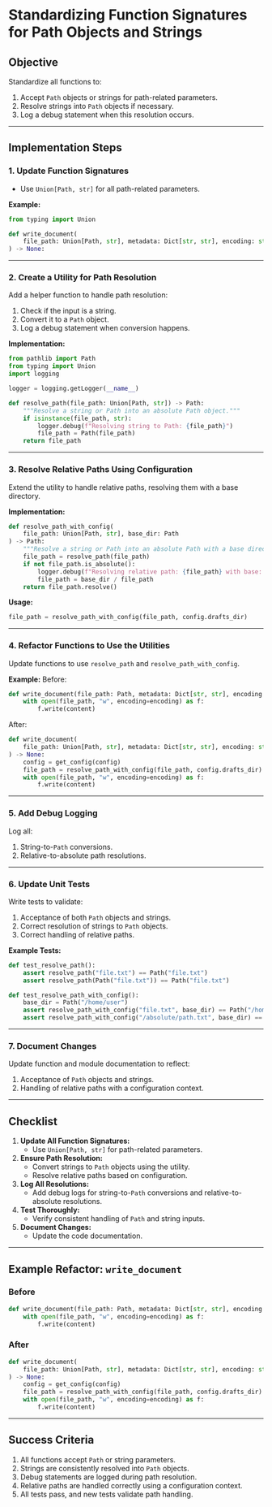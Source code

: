 
# Standardizing Function Signatures for Path Objects and Strings

## Objective
Standardize all functions to:
1. Accept `Path` objects or strings for path-related parameters.
2. Resolve strings into `Path` objects if necessary.
3. Log a debug statement when this resolution occurs.

---

## Implementation Steps

### 1. Update Function Signatures
- Use `Union[Path, str]` for all path-related parameters.

**Example:**
```python
from typing import Union

def write_document(
    file_path: Union[Path, str], metadata: Dict[str, str], encoding: str
) -> None:
```

---

### 2. Create a Utility for Path Resolution
Add a helper function to handle path resolution:
1. Check if the input is a string.
2. Convert it to a `Path` object.
3. Log a debug statement when conversion happens.

**Implementation:**
```python
from pathlib import Path
from typing import Union
import logging

logger = logging.getLogger(__name__)

def resolve_path(file_path: Union[Path, str]) -> Path:
    """Resolve a string or Path into an absolute Path object."""
    if isinstance(file_path, str):
        logger.debug(f"Resolving string to Path: {file_path}")
        file_path = Path(file_path)
    return file_path
```

---

### 3. Resolve Relative Paths Using Configuration
Extend the utility to handle relative paths, resolving them with a base directory.

**Implementation:**
```python
def resolve_path_with_config(
    file_path: Union[Path, str], base_dir: Path
) -> Path:
    """Resolve a string or Path into an absolute Path with a base directory."""
    file_path = resolve_path(file_path)
    if not file_path.is_absolute():
        logger.debug(f"Resolving relative path: {file_path} with base: {base_dir}")
        file_path = base_dir / file_path
    return file_path.resolve()
```

**Usage:**
```python
file_path = resolve_path_with_config(file_path, config.drafts_dir)
```

---

### 4. Refactor Functions to Use the Utilities
Update functions to use `resolve_path` and `resolve_path_with_config`.

**Example:**
Before:
```python
def write_document(file_path: Path, metadata: Dict[str, str], encoding: str) -> None:
    with open(file_path, "w", encoding=encoding) as f:
        f.write(content)
```

After:
```python
def write_document(
    file_path: Union[Path, str], metadata: Dict[str, str], encoding: str, config: Optional[WriterConfig] = None
) -> None:
    config = get_config(config)
    file_path = resolve_path_with_config(file_path, config.drafts_dir)
    with open(file_path, "w", encoding=encoding) as f:
        f.write(content)
```

---

### 5. Add Debug Logging
Log all:
1. String-to-`Path` conversions.
2. Relative-to-absolute path resolutions.

---

### 6. Update Unit Tests
Write tests to validate:
1. Acceptance of both `Path` objects and strings.
2. Correct resolution of strings to `Path` objects.
3. Correct handling of relative paths.

**Example Tests:**
```python
def test_resolve_path():
    assert resolve_path("file.txt") == Path("file.txt")
    assert resolve_path(Path("file.txt")) == Path("file.txt")

def test_resolve_path_with_config():
    base_dir = Path("/home/user")
    assert resolve_path_with_config("file.txt", base_dir) == Path("/home/user/file.txt")
    assert resolve_path_with_config("/absolute/path.txt", base_dir) == Path("/absolute/path.txt")
```

---

### 7. Document Changes
Update function and module documentation to reflect:
1. Acceptance of `Path` objects and strings.
2. Handling of relative paths with a configuration context.

---

## Checklist
1. **Update All Function Signatures:**
   - Use `Union[Path, str]` for path-related parameters.
2. **Ensure Path Resolution:**
   - Convert strings to `Path` objects using the utility.
   - Resolve relative paths based on configuration.
3. **Log All Resolutions:**
   - Add debug logs for string-to-`Path` conversions and relative-to-absolute resolutions.
4. **Test Thoroughly:**
   - Verify consistent handling of `Path` and string inputs.
5. **Document Changes:**
   - Update the code documentation.

---

## Example Refactor: `write_document`

### Before
```python
def write_document(file_path: Path, metadata: Dict[str, str], encoding: str) -> None:
    with open(file_path, "w", encoding=encoding) as f:
        f.write(content)
```

### After
```python
def write_document(
    file_path: Union[Path, str], metadata: Dict[str, str], encoding: str, config: Optional[WriterConfig] = None
) -> None:
    config = get_config(config)
    file_path = resolve_path_with_config(file_path, config.drafts_dir)
    with open(file_path, "w", encoding=encoding) as f:
        f.write(content)
```

---

## Success Criteria
1. All functions accept `Path` or string parameters.
2. Strings are consistently resolved into `Path` objects.
3. Debug statements are logged during path resolution.
4. Relative paths are handled correctly using a configuration context.
5. All tests pass, and new tests validate path handling.
